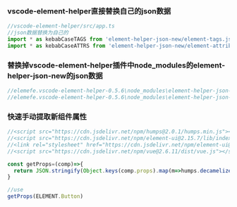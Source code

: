 ### vscode-element-helper直接替换自己的json数据
```javascript
//vscode-element-helper/src/app.ts
//json数据替换为自己的
import * as kebabCaseTAGS from 'element-helper-json-new/element-tags.json';
import * as kebabCaseATTRS from 'element-helper-json-new/element-attributes.json';
```
### 替换掉vscode-element-helper插件中node_modules的element-helper-json-new的json数据
```javascript
//elemefe.vscode-element-helper-0.5.6\node_modules\element-helper-json-new\element-tags.json
//elemefe.vscode-element-helper-0.5.6\node_modules\element-helper-json-new\element-attributes.json
```

### 快速手动提取新组件属性
```javascript
//<script src="https://cdn.jsdelivr.net/npm/humps@2.0.1/humps.min.js"></script>
//<script src="https://cdn.jsdelivr.net/npm/element-ui@2.15.7/lib/index.min.js"></script>
//<link rel="stylesheet" href="https://cdn.jsdelivr.net/npm/element-ui@2.15.7/lib/theme-chalk/index.min.css" />
//<script src="https://cdn.jsdelivr.net/npm/vue@2.6.11/dist/vue.js"></script>

const getProps=(comp)=>{
  return JSON.stringify(Object.keys(comp.props).map(m=>humps.decamelize(m, { separator: '-' })))
}

//use
getProps(ELEMENT.Button)
```
